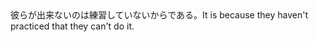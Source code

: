 <tr><td>彼らが出来ないのは練習していないからである。<td><tr><tr><td>It is because they haven't practiced that they can't do it.<td><tr></table>

